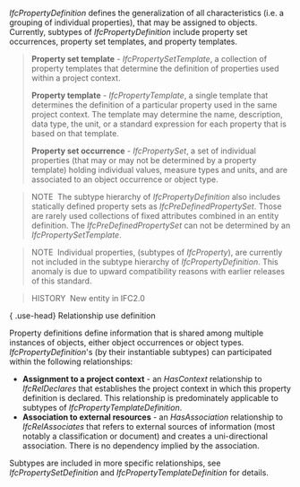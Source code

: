 ﻿_IfcPropertyDefinition_ defines the generalization of all characteristics (i.e. a grouping of individual properties), that may be assigned to objects. Currently, subtypes of _IfcPropertyDefinition_ include property set occurrences, property set templates, and property templates.

> **Property set template** - _IfcPropertySetTemplate_, a collection of property templates that determine the definition of properties used within a project context.
> 
> **Property template** - _IfcPropertyTemplate_, a single template that determines the definition of a particular property used in the same project context. The template may determine the name, description, data type, the unit, or a standard expression for each property that is based on that template.
> 
> **Property set occurrence** - _IfcPropertySet_, a set of individual properties (that may or may not be determined by a property template) holding individual values, measure types and units, and are associated to an object occurrence or object type.
> 


> NOTE&nbsp; The subtype hierarchy of _IfcPropertyDefinition_ also includes statically defined property sets as _IfcPreDefinedPropertySet_. Those are rarely used collections of fixed attributes combined in an entity definition. The _IfcPreDefinedPropertySet_ can not be determined by an _IfcPropertySetTemplate_.

> NOTE&nbsp; Individual properties, (subtypes of _IfcProperty_), are currently not included in the subtype hierarchy of _IfcPropertyDefinition_. This anomaly is due to upward compatibility reasons with earlier releases of this standard.

> HISTORY&nbsp; New entity in IFC2.0

{ .use-head}
Relationship use definition

Property definitions define information that is shared among multiple instances of objects, either object occurrences or object types. _IfcPropertyDefinition_'s (by their instantiable subtypes) can participated within the following relationships:

* **Assignment to a project context** - an _HasContext_ relationship to _IfcRelDeclares_ that establishes the project context in which this property definition is declared. This relationship is predominately applicable to subtypes of _IfcPropertyTemplateDefinition_.
* **Association to external resources** - an _HasAssociation_ relationship to _IfcRelAssociates_ that refers to external sources of information (most notably a classification or document) and creates a uni-directional association. There is no dependency implied by the association.

Subtypes are included in more specific relationships, see _IfcPropertySetDefinition_ and _IfcPropertyTemplateDefinition_ for details.